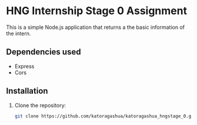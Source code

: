 # HNG Internship Stage 0 Assignment
This is a simple Node.js application that returns a the basic information of the intern.

## Dependencies used
* Express
* Cors

## Installation

1. Clone the repository:
   ```bash
   git clone https://github.com/katoragashua/katoragashua_hngstage_0.git